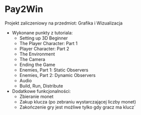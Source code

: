 # Pay2Win
Projekt zaliczeniowy na przedmiot: Grafika i Wizualizacja
- Wykonane punkty z tutoriala:
    - Setting up 3D Beginner
    - The Player Character: Part 1
    - Player Character: Part 2
    - The Environment
    - The Camera
    - Ending the Game
    - Enemies, Part 1: Static Observers
    - Enemies, Part 2: Dynamic Observers
    - Audio
    - Build, Run, Distribute
- Dodatkowe funkcjonalności:
    - Zbieranie monet
    - Zakup klucza (po zebraniu wystarczającej liczby monet)
    - Zakończenie gry jest możliwe tylko gdy gracz ma klucz` 
